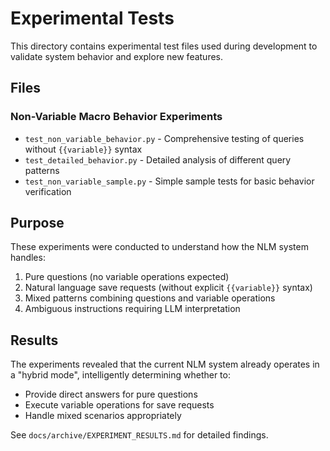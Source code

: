# Experimental Tests

This directory contains experimental test files used during development to validate system behavior and explore new features.

## Files

### Non-Variable Macro Behavior Experiments
- `test_non_variable_behavior.py` - Comprehensive testing of queries without `{{variable}}` syntax
- `test_detailed_behavior.py` - Detailed analysis of different query patterns  
- `test_non_variable_sample.py` - Simple sample tests for basic behavior verification

## Purpose

These experiments were conducted to understand how the NLM system handles:
1. Pure questions (no variable operations expected)
2. Natural language save requests (without explicit `{{variable}}` syntax)
3. Mixed patterns combining questions and variable operations
4. Ambiguous instructions requiring LLM interpretation

## Results

The experiments revealed that the current NLM system already operates in a "hybrid mode", intelligently determining whether to:
- Provide direct answers for pure questions
- Execute variable operations for save requests
- Handle mixed scenarios appropriately

See `docs/archive/EXPERIMENT_RESULTS.md` for detailed findings.